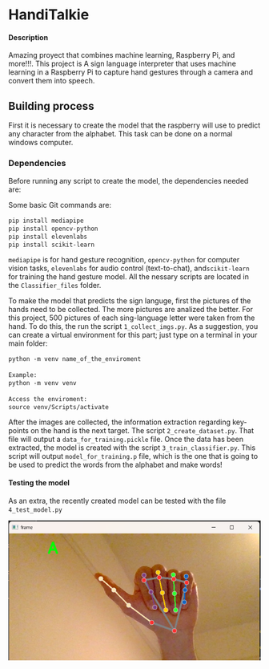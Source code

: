 # HandiTalkie 

#### Description

Amazing proyect that combines machine learning, Raspberry Pi, and more!!!. This project is A sign language interpreter that uses machine learning in a Raspberry Pi to capture hand gestures through a camera and convert them into speech.


## Building process
First it is necessary to create the model that the raspberry will use to predict any character from the alphabet. This task can be done on a normal windows computer.

### Dependencies
Before running any script to create the model, the dependencies needed are:

Some basic Git commands are:
```
pip install mediapipe
pip install opencv-python
pip install elevenlabs
pip install scikit-learn
```

`mediapipe` is for hand gesture recognition, `opencv-python` for computer vision tasks, `elevenlabs` for audio control (text-to-chat), and`scikit-learn` for training the hand gesture model. All the nessary scripts are located in the `Classifier_files` folder.

To make the model that predicts the sign languge, first the pictures of the hands need to be collected. The more pictures are analized the better. For this project, 500 pictures of each sing-language letter were taken from the hand. To do this, the run the script `1_collect_imgs.py`. As a suggestion, you can create a virtual environment for this part; just type on a terminal in your main folder:

```
python -m venv name_of_the_enviroment

Example:
python -m venv venv

Access the enviroment:
source venv/Scripts/activate
```

After the images are collected, the information extraction regarding key-points on the hand is the next target. The script `2_create_dataset.py`. That file will output a `data_for_training.pickle` file. 
Once the data has been extracted, the model is created with the script `3_train_classifier.py`. This script will output `model_for_training.p` file, which is the one that is going to be used to predict the words from the alphabet and make words!

#### Testing the model
As an extra, the recently created model can be tested with the file `4_test_model.py`

![Random Forest model Test](/Media_files/image1.png)




